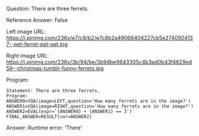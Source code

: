 Question: There are three ferrets.

Reference Answer: False

Left image URL: https://i.pinimg.com/236x/e7/c8/b2/e7c8b2a49066404227cb5e2740924137--pet-ferret-pet-pet.jpg

Right image URL: https://i.pinimg.com/236x/3b/94/be/3b94be9643305c4b3ad0b43f4629ed59--christmas-tumblr-funny-ferrets.jpg

Program:

```
Statement: There are three ferrets.
Program:
ANSWER0=VQA(image=LEFT,question='How many ferrets are in the image?')
ANSWER1=VQA(image=RIGHT,question='How many ferrets are in the image?')
ANSWER2=EVAL(expr='{ANSWER0} + {ANSWER1} == 3')
FINAL_ANSWER=RESULT(var=ANSWER2)
```
Answer: Runtime error: 'There'

